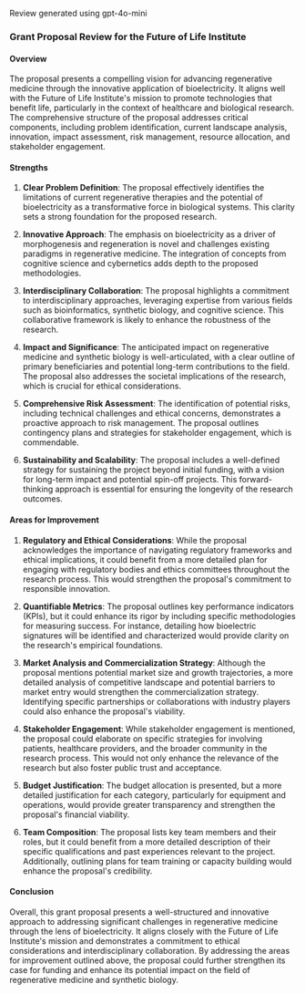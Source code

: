 Review generated using gpt-4o-mini

### Grant Proposal Review for the Future of Life Institute

#### Overview
The proposal presents a compelling vision for advancing regenerative medicine through the innovative application of bioelectricity. It aligns well with the Future of Life Institute's mission to promote technologies that benefit life, particularly in the context of healthcare and biological research. The comprehensive structure of the proposal addresses critical components, including problem identification, current landscape analysis, innovation, impact assessment, risk management, resource allocation, and stakeholder engagement.

#### Strengths

1. **Clear Problem Definition**: The proposal effectively identifies the limitations of current regenerative therapies and the potential of bioelectricity as a transformative force in biological systems. This clarity sets a strong foundation for the proposed research.

2. **Innovative Approach**: The emphasis on bioelectricity as a driver of morphogenesis and regeneration is novel and challenges existing paradigms in regenerative medicine. The integration of concepts from cognitive science and cybernetics adds depth to the proposed methodologies.

3. **Interdisciplinary Collaboration**: The proposal highlights a commitment to interdisciplinary approaches, leveraging expertise from various fields such as bioinformatics, synthetic biology, and cognitive science. This collaborative framework is likely to enhance the robustness of the research.

4. **Impact and Significance**: The anticipated impact on regenerative medicine and synthetic biology is well-articulated, with a clear outline of primary beneficiaries and potential long-term contributions to the field. The proposal also addresses the societal implications of the research, which is crucial for ethical considerations.

5. **Comprehensive Risk Assessment**: The identification of potential risks, including technical challenges and ethical concerns, demonstrates a proactive approach to risk management. The proposal outlines contingency plans and strategies for stakeholder engagement, which is commendable.

6. **Sustainability and Scalability**: The proposal includes a well-defined strategy for sustaining the project beyond initial funding, with a vision for long-term impact and potential spin-off projects. This forward-thinking approach is essential for ensuring the longevity of the research outcomes.

#### Areas for Improvement

1. **Regulatory and Ethical Considerations**: While the proposal acknowledges the importance of navigating regulatory frameworks and ethical implications, it could benefit from a more detailed plan for engaging with regulatory bodies and ethics committees throughout the research process. This would strengthen the proposal's commitment to responsible innovation.

2. **Quantifiable Metrics**: The proposal outlines key performance indicators (KPIs), but it could enhance its rigor by including specific methodologies for measuring success. For instance, detailing how bioelectric signatures will be identified and characterized would provide clarity on the research's empirical foundations.

3. **Market Analysis and Commercialization Strategy**: Although the proposal mentions potential market size and growth trajectories, a more detailed analysis of competitive landscape and potential barriers to market entry would strengthen the commercialization strategy. Identifying specific partnerships or collaborations with industry players could also enhance the proposal's viability.

4. **Stakeholder Engagement**: While stakeholder engagement is mentioned, the proposal could elaborate on specific strategies for involving patients, healthcare providers, and the broader community in the research process. This would not only enhance the relevance of the research but also foster public trust and acceptance.

5. **Budget Justification**: The budget allocation is presented, but a more detailed justification for each category, particularly for equipment and operations, would provide greater transparency and strengthen the proposal's financial viability.

6. **Team Composition**: The proposal lists key team members and their roles, but it could benefit from a more detailed description of their specific qualifications and past experiences relevant to the project. Additionally, outlining plans for team training or capacity building would enhance the proposal's credibility.

#### Conclusion
Overall, this grant proposal presents a well-structured and innovative approach to addressing significant challenges in regenerative medicine through the lens of bioelectricity. It aligns closely with the Future of Life Institute's mission and demonstrates a commitment to ethical considerations and interdisciplinary collaboration. By addressing the areas for improvement outlined above, the proposal could further strengthen its case for funding and enhance its potential impact on the field of regenerative medicine and synthetic biology.